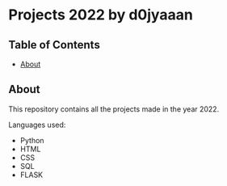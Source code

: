 # Projects 2022 by d0jyaaan

## Table of Contents
+ [About](#about)

## About <a name = "about"></a>
<p>
  This repository contains all the projects made in the year 2022.
  
  Languages used:
* Python
* HTML
* CSS
* SQL
* FLASK
